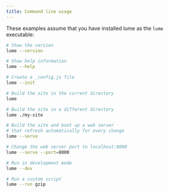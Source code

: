 ```yaml
---
title: Command line usage
---
```


These examples assume that you have installed lume as the `lume` executable:

```sh
# Show the version
lume --version

# Show help information
lume --help

# Create a _config.js file
lume --init

# Build the site in the current directory
lume

# Build the site in a different directory
lume ./my-site

# Build the site and boot up a web server
# that refresh automatically for every change
lume --serve

# Change the web server port to localhost:8000
lume --serve --port=8000

# Run in development mode
lume --dev

# Run a custom script
lume --run gzip
```
